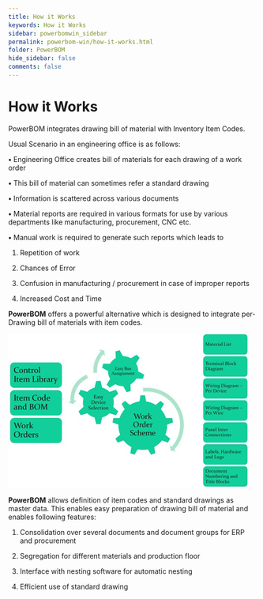 ```yaml
---
title: How it Works
keywords: How it Works
sidebar: powerbomwin_sidebar
permalink: powerbom-win/how-it-works.html
folder: PowerBOM
hide_sidebar: false
comments: false
---
```


# How it Works

PowerBOM integrates drawing bill of material with Inventory Item Codes.

Usual Scenario in an engineering office is as follows:

**•** Engineering Office creates bill of materials for each drawing of a work order

**•** This bill of material can sometimes refer a standard drawing

**•** Information is scattered across various documents

**•** Material reports are required in various formats for use by various departments like manufacturing, procurement, CNC etc.

**•** Manual work is required to generate such reports which leads to

1.   Repetition of work

2.   Chances of Error

3.   Confusion in manufacturing / procurement in case of improper reports

4.   Increased Cost and Time


**PowerBOM** offers a powerful alternative which is designed to integrate per-Drawing bill of materials with item codes.

![](/images/how-it-work.png)

**PowerBOM** allows definition of item codes and standard drawings as master data. This enables easy preparation of drawing bill of material and enables following features:

1.   Consolidation over several documents and document groups for ERP and procurement

2.   Segregation for different materials and production floor

3.   Interface with nesting software for automatic nesting

4.   Efficient use of standard drawing
